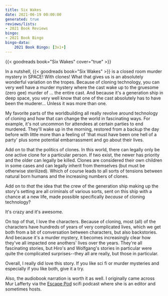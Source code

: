 ```yaml
---
title: Six Wakes
date: 2021-06-19 00:00:00
generated: true
reviews/lists:
- 2021 Book Reviews
bingo:
- 2021 Book Bingo
bingo-data:
    2021 Book Bingo: [3x1+]
---
```

{{< goodreads book="Six Wakes" cover="true" >}}

In a nutshell, {{< goodreads book="Six Wakes" >}} is a closed room murder mystery in SPACE! With clones! What that gives us is an absolutely wonderful variation on the tropes. Because of cloning technology, you can very well have a murder mystery where the cast wake up to the gruesome (zero gee) murder of ... the entire cast. And because it's a generation ship in deep space, you very well know that one of the cast absolutely has to have been the muderer... Unless it was more than one.  

My favorite parts of the worldbuilding all really revolve around technology of cloning and how that can change the world in fascinating ways. For example, it's not uncommon for attendees at certain parties to end murdered. They'll wake up in the morning, restored from a backup the day before with little more than a feeling of 'that must have been one hell of a party' plus some potential embarrassment and go about their lives.  

<!--more-->

Add on to that the politics of clones. In this world, there can legally only be one active clone for a particular person. If two exist, the newer has priority and the older can legally be killed. Clones are considered their own children in some cases and can legally inherit from themselves (but must be otherwise sterilized). Which of course leads to all sorts of tensions between natural born humans and the increasing numbers of clones.  

Add on to *that* the idea that the crew of the generation ship making up the story's setting are all criminals of various sorts, sent on this ship with a chance at a new life, made possible specifically *because* of cloning technology?  

It's crazy and it's awesome.  

On top of that, I love the characters. Because of cloning, most (all) of the characters have hundreds of years of very complicated lives, which we get both from a bit of conversation between characters, but also backstories. And because it's a murder mystery, it becomes increasingly clear how they've all impacted one anothers' lives over the years. They're all fascinating stories, but Hiro's and Wolfgang's stories in particular were quite the complicated surprises--they all are really, but those in particular.  

Overall, I really did love this story. If you like sci fi or murder mysteries and especially if you like both, give it a try.  

Also, the audiobook narration is worth it as well. I originally came across Mur Lafferty via the [Escape Pod](https://escapepod.org/) scifi podcast where she is an editor and sometimes hosts.


